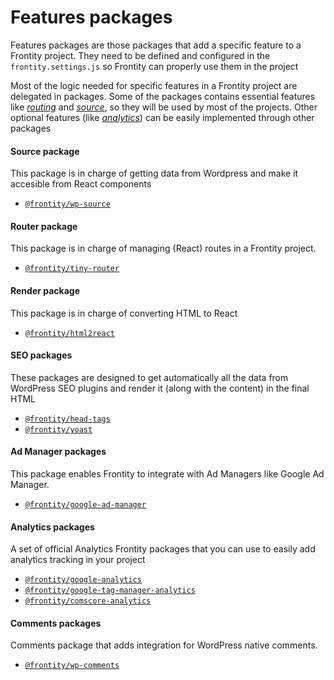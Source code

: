 # Features packages

Features packages are those packages that add a specific feature to a Frontity project. They need to be defined and configured in the `frontity.settings.js` so Frontity can properly use them in the project

Most of the logic needed for specific features in a Frontity project are delegated in packages. Some of the packages contains essential features like [_routing_](#router-package) and [_source_](#source-package), so they will be used by most of the projects. Other optional features (like [_analytics_](#analytics-packages)) can be easily implemented through other packages

#### Source package

This package is in charge of getting data from Wordpress and make it accesible from React components

- [`@frontity/wp-source`](wp-source.md)

#### Router package

This package is in charge of managing (React) routes in a Frontity project.

- [`@frontity/tiny-router`](tiny-router.md)

#### Render package

This package is in charge of converting HTML to React

- [`@frontity/html2react`](html2react.md)

#### SEO packages

These packages are designed to get automatically all the data from WordPress SEO plugins and render it (along with the content) in the final HTML

- [`@frontity/head-tags`](seo/head-tags.md)
- [`@frontity/yoast`](seo/yoast.md)

#### Ad Manager packages

This package enables Frontity to integrate with Ad Managers like Google Ad Manager.

- [`@frontity/google-ad-manager`](google-ad-manager.md)

#### Analytics packages

A set of official Analytics Frontity packages that you can use to easily add analytics tracking in your project

- [`@frontity/google-analytics`](analytics/google-analytics.md)
- [`@frontity/google-tag-manager-analytics`](analytics/google-tag-manager-analytics.md)
- [`@frontity/comscore-analytics`](analytics/comscore-analytics.md)

#### Comments packages

Comments package that adds integration for WordPress native comments.

- [`@frontity/wp-comments`](features-packages/wp-comments.md)
